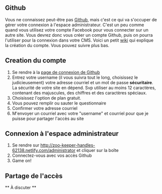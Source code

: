 ## Github

Vous ne connaissez peut-être pas [Github](https://github.com), mais c'est ce qui va s'occuper de gérer votre connexion à l'espace administrateur. C'est un peu comme quand vous utilisez votre compte Facebook pour vous connecter sur un autre site. Vous devrez donc vous créer un compte Github, puis on pourra l'utiliser pour la connexion dans votre CMS. Voici un petit [wiki](http://www.wikihow.com/Create-an-Account-on-GitHub) qui explique la création du compte. Vous pouvez suivre plus bas.

## Creation du compte

1. Se rendre à la [page de connexion de Github](https://github.com/join)
2. Entrez votre username (il vous suivra tout le long, choisissez le judicieusement) votre adresse courriel et un mot de passe **sécuritaire**. La sécurité de votre site en dépend. Svp utiliser au moins 12 caractères, contenant des majuscules, des chiffres et des caractères spéciaux.
3. Choisissez l'option de plan gratuit.
4. Vous pouvez remplir ou sauter le questionnaire
5. Confirmer votre adresse courriel
6. M'envoyer un courriel avec votre "username" et courriel pour que je puisse pour partager l'accès au site

## Connexion à l'espace administrateur

1. Se rendre sur http://zoo-keeper-handles-62138.netlify.com/administrator et cliquer sur la boîte
2. Connectez-vous avec vos accès Github
3. Game on!

## Partage de l'accès

** À discuter **